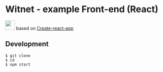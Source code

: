 # Witnet - example Front-end (React)
<img src="https://png.icons8.com/color/40/000000/code-file.png" height="30"> based on [Create-react-app](https://github.com/facebook/create-react-app)

## Development
```
$ git clone 
$ cd 
$ npm start
```

